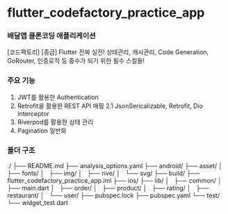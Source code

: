 # flutter_codefactory_practice_app

### 배달앱 클론코딩 애플리케이션
[코드팩토리] [중급] Flutter 진짜 실전! 상태관리, 캐시관리, Code Generation, GoRouter, 인증로직 등 중수가 되기 위한 필수 스킬들!

### 주요 기능
1. JWT를 활용한 Authentication
2. Retrofit을 활용한 REST API 매핑
   2.1 JsonSericalizable, Retrofit, Dio Interceptor
3. Riverpod를 활용한 상태 관리
4. Pagination 일반화

### 폴더 구조
./
├── README.md
├── analysis_options.yaml
├── android/
├── asset/
│   ├── fonts/
│   ├── img/
│   ├── rive/
│   └── svg/
├── build/
├── flutter_codefactory_practice_app.iml
├── ios/
├── lib/
│   ├── common/
│   ├── main.dart
│   ├── order/
│   ├── product/
│   ├── rating/
│   ├── restaurant/
│   └── user/
├── pubspec.lock
├── pubspec.yaml
└── test/
└── widget_test.dart